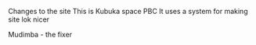 Changes to the site
This is Kubuka space PBC
It uses a system for making site lok nicer

Mudimba - the fixer
